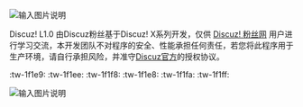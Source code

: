 ![输入图片说明](https://git.oschina.net/uploads/images/2016/1229/000636_eaf9f510_134400.png "在这里输入图片标题")

Discuz! L1.0 由Discuz粉丝基于Discuz! X系列开发，仅供 [Discuz! 粉丝网](https://www.discuzfans.net/) 用户进行学习交流，本开发团队不对程序的安全、性能承担任何责任，若您将此程序用于生产环境，请自行承担风险，并准守[Discuz官方](http://www.discuz.net/)的授权协议。

 :tw-1f1e9: :tw-1f1ee: :tw-1f1f8: :tw-1f1e8: :tw-1f1fa: :tw-1f1ff:

![输入图片说明](https://git.oschina.net/uploads/images/2016/1229/002755_5e1b3227_134400.png "在这里输入图片标题")